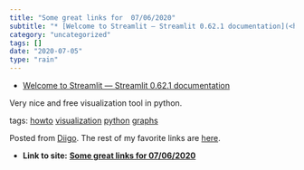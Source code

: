 ```yaml
---
title: "Some great links for  07/06/2020"
subtitle: "* [Welcome to Streamlit — Streamlit 0.62.1 documentation](<https://docs.streamlit.io/en/stable/>)"
category: "uncategorized"
tags: []
date: "2020-07-05"
type: "rain"
---
```

* [Welcome to Streamlit — Streamlit 0.62.1 documentation](<https://docs.streamlit.io/en/stable/>)

Very nice and free visualization tool in python.

tags: [howto](<https://www.diigo.com/user/pitosalas/howto>)
[visualization](<https://www.diigo.com/user/pitosalas/visualization>)
[python](<https://www.diigo.com/user/pitosalas/python>)
[graphs](<https://www.diigo.com/user/pitosalas/graphs>)

Posted from [Diigo](<https://www.diigo.com>). The rest of my favorite links
are [here](<https://www.diigo.com/user/pitosalas>).


* **Link to site:** **[Some great links for  07/06/2020](None)**